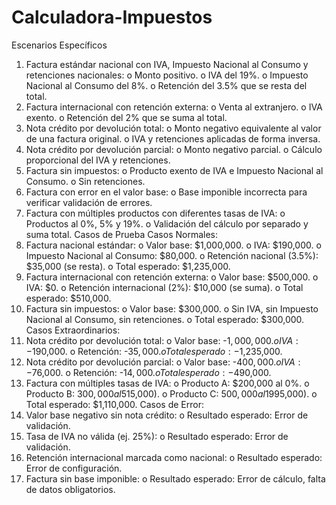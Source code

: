 # Calculadora-Impuestos

Escenarios Específicos
1.	Factura estándar nacional con IVA, Impuesto Nacional al Consumo y retenciones nacionales:
o	Monto positivo.
o	IVA del 19%.
o	Impuesto Nacional al Consumo del 8%.
o	Retención del 3.5% que se resta del total.
2.	Factura internacional con retención externa:
o	Venta al extranjero.
o	IVA exento.
o	Retención del 2% que se suma al total.
3.	Nota crédito por devolución total:
o	Monto negativo equivalente al valor de una factura original.
o	IVA y retenciones aplicadas de forma inversa.
4.	Nota crédito por devolución parcial:
o	Monto negativo parcial.
o	Cálculo proporcional del IVA y retenciones.
5.	Factura sin impuestos:
o	Producto exento de IVA e Impuesto Nacional al Consumo.
o	Sin retenciones.
6.	Factura con error en el valor base:
o	Base imponible incorrecta para verificar validación de errores.
7.	Factura con múltiples productos con diferentes tasas de IVA:
o	Productos al 0%, 5% y 19%.
o	Validación del cálculo por separado y suma total.
Casos de Prueba
Casos Normales:
1.	Factura nacional estándar:
o	Valor base: $1,000,000.
o	IVA: $190,000.
o	Impuesto Nacional al Consumo: $80,000.
o	Retención nacional (3.5%): $35,000 (se resta).
o	Total esperado: $1,235,000.
2.	Factura internacional con retención externa:
o	Valor base: $500,000.
o	IVA: $0.
o	Retención internacional (2%): $10,000 (se suma).
o	Total esperado: $510,000.
3.	Factura sin impuestos:
o	Valor base: $300,000.
o	Sin IVA, sin Impuesto Nacional al Consumo, sin retenciones.
o	Total esperado: $300,000.
Casos Extraordinarios:
1.	Nota crédito por devolución total:
o	Valor base: -$1,000,000.
o	IVA: -$190,000.
o	Retención: -$35,000.
o	Total esperado: -$1,235,000.
2.	Nota crédito por devolución parcial:
o	Valor base: -$400,000.
o	IVA: -$76,000.
o	Retención: -$14,000.
o	Total esperado: -$490,000.
3.	Factura con múltiples tasas de IVA:
o	Producto A: $200,000 al 0%.
o	Producto B: $300,000 al 5% ($15,000).
o	Producto C: $500,000 al 19% ($95,000).
o	Total esperado: $1,110,000.
Casos de Error:
1.	Valor base negativo sin nota crédito:
o	Resultado esperado: Error de validación.
2.	Tasa de IVA no válida (ej. 25%):
o	Resultado esperado: Error de validación.
3.	Retención internacional marcada como nacional:
o	Resultado esperado: Error de configuración.
4.	Factura sin base imponible:
o	Resultado esperado: Error de cálculo, falta de datos obligatorios.

